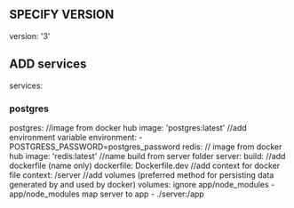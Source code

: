 ## SPECIFY VERSION
version: '3'

## ADD services
services:
### postgres

postgres:
//image from docker hub
    image: 'postgres:latest'
//add environment variable 
    environment:
        - POSTGRESS_PASSWORD=postgres_password
redis:
// image from docker hub
    image: 'redis:latest'
//name build from server folder
server:
    build:
//add dockerfile (name only)
        dockerfile: Dockerfile.dev
//add context for docker file
        context: /server
//add volumes (preferred method for persisting data generated by and used by docker)
    volumes:
ignore app/node_modules
        - app/node_modules
map server to app
        - ./server:/app



